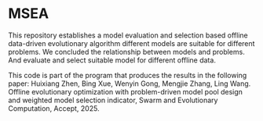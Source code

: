 # MSEA

This repository establishes a model evaluation and selection based offline data-driven evolutionary algorithm different models are suitable for different problems. We concluded the relationship between models and problems. And evaluate and select suitable model for different offline data.

This code is part of the program that produces the results in the following paper:
Huixiang Zhen, Bing Xue, Wenyin Gong, Mengjie Zhang, Ling Wang. Offline evolutionary optimization with problem-driven model pool design and weighted model selection indicator, Swarm and Evolutionary Computation, Accept, 2025.
